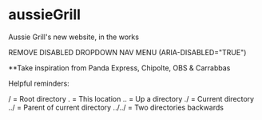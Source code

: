 # aussieGrill
 Aussie Grill's new website, in the works



REMOVE DISABLED DROPDOWN NAV MENU (ARIA-DISABLED="TRUE")

**Take inspiration from Panda Express, Chipolte, OBS & Carrabbas


Helpful reminders:

/   = Root directory
   .   = This location
   ..  = Up a directory
   ./  = Current directory
   ../ = Parent of current directory
   ../../ = Two directories backwards
